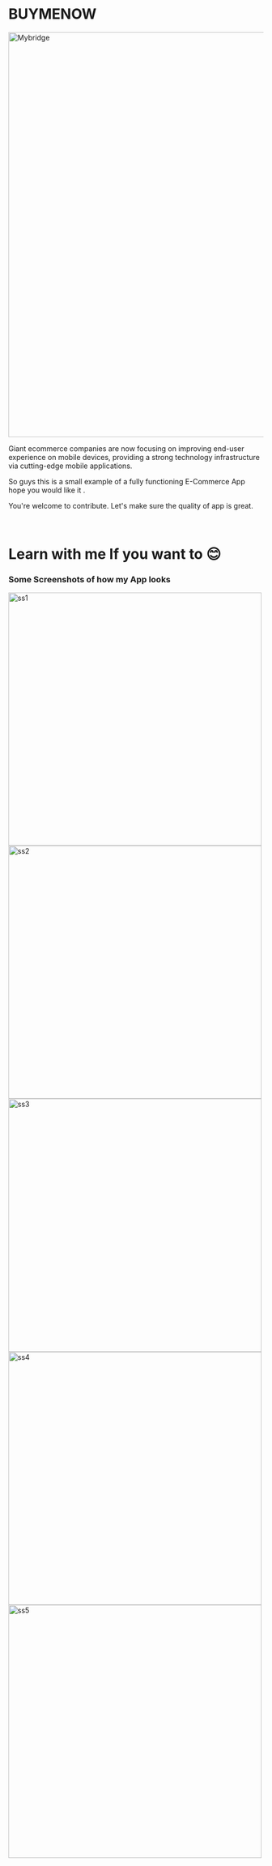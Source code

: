 # BUYMENOW
<img src="https://thetechtian.com/wp-content/uploads/2022/03/Best-Architecture-Apps-for-Android.jpg" width="800" alt="Mybridge"></a>

Giant ecommerce companies are now focusing on improving end-user experience on mobile devices, providing a strong technology infrastructure via cutting-edge mobile applications.

So guys this is a small example of a fully functioning E-Commerce App hope you would like it .

You're welcome to contribute. Let's make sure the quality of app is great.

<br>

<h1>Learn with me If you want to 😊</h1>

<h3> Some Screenshots of how my App looks </h3>
<img src="C://Downloads/ss1.png" height="500" alt="ss1"></a>
<img src="https://thetechtian.com/wp-content/uploads/2022/03/Best-Architecture-Apps-for-Android.jpg" height="500" alt="ss2"></a>
<img src="https://thetechtian.com/wp-content/uploads/2022/03/Best-Architecture-Apps-for-Android.jpg" height="500" alt="ss3"></a>
<img src="https://thetechtian.com/wp-content/uploads/2022/03/Best-Architecture-Apps-for-Android.jpg" height="500" alt="ss4"></a>
<img src="https://thetechtian.com/wp-content/uploads/2022/03/Best-Architecture-Apps-for-Android.jpg" height="500" alt="ss5"></a>
